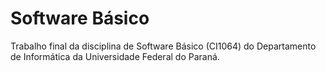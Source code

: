 # Software Básico

Trabalho final da disciplina de Software Básico (CI1064) do Departamento de Informática da Universidade Federal do Paraná.
